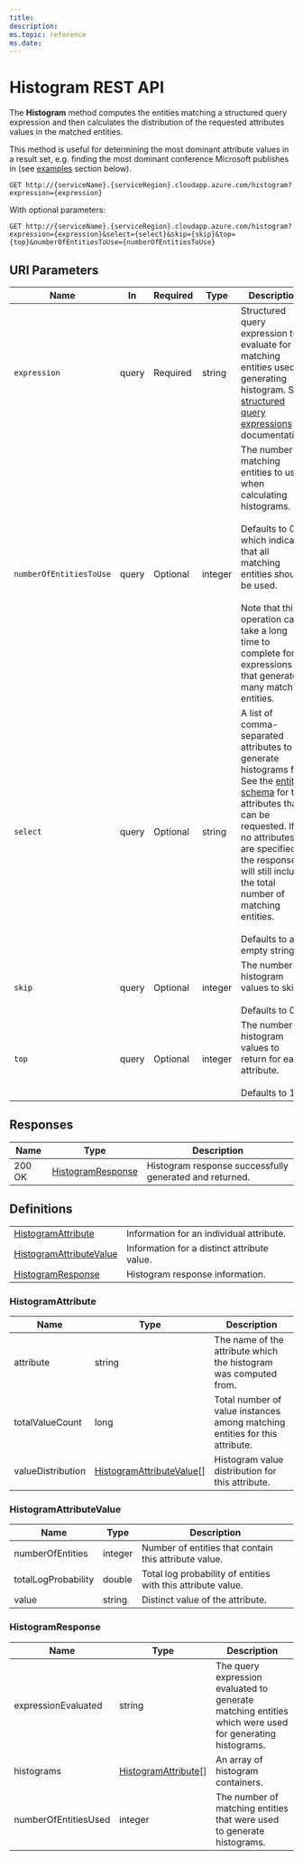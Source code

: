 ```yaml
---
title: 
description: 
ms.topic: reference
ms.date: 
---
```


# Histogram REST API

The **Histogram** method computes the entities matching a structured query expression and then calculates the distribution of the requested attributes values in the matched entities.

This method is useful for determining the most dominant attribute values in a result set, e.g. finding the most dominant conference Microsoft publishes in (see [examples](#examples) section below).

``` HTTP
GET http://{serviceName}.{serviceRegion}.cloudapp.azure.com/histogram?expression={expression}
```  

With optional parameters:

``` HTTP
GET http://{serviceName}.{serviceRegion}.cloudapp.azure.com/histogram?expression={expression}&select={select}&skip={skip}&top={top}&numberOfEntitiesToUse={numberOfEntitiesToUse}
```  

## URI Parameters

Name | In | Required | Type | Description
--- | --- | --- | --- | ---
`expression` | query | Required | string | Structured query expression to evaluate for matching entities used in generating histogram. See [structured query expressions](concepts-query-expressions.md) for documentation.
`numberOfEntitiesToUse` | query | Optional | integer | The number of matching entities to use when calculating histograms. <br/><br/>Defaults to 0, which indicates that all matching entities should be used. <br/><br/>Note that this operation can take a long time to complete for expressions that generate many matching entities.
`select` | query | Optional | string | A list of comma-separated attributes to generate histograms for. See the [entity schema](reference-entity-schema.md) for the attributes that can be requested. If no attributes are specified the response will still include the total number of matching entities. <br/><br/>Defaults to an empty string.
`skip` | query | Optional | integer | The number of histogram values to skip. <br/><br/>Defaults to 0.
`top` | query | Optional | integer | The number of histogram values to return for each attribute. <br/><br/>Defaults to 10.

## Responses

Name | Type | Description
--- | --- | ---
200 OK | [HistogramResponse](#histogramresponse) | Histogram response successfully generated and returned.

## Definitions

| | |
| --- | --- |
[HistogramAttribute](#histogramattribute) | Information for an individual attribute.
[HistogramAttributeValue](#histogramattributevalue) | Information for a distinct attribute value.
[HistogramResponse](#histogramresponse) | Histogram response information.

### HistogramAttribute

Name | Type | Description
--- | --- | ---
attribute | string | The name of the attribute which the histogram was computed from.
totalValueCount | long | Total number of value instances among matching entities for this attribute.
valueDistribution | [HistogramAttributeValue](#histogramattributevalue)[] | Histogram value distribution for this attribute.

### HistogramAttributeValue

Name | Type | Description
--- | --- | ---
numberOfEntities | integer | Number of entities that contain this attribute value.
totalLogProbability | double | Total log probability of entities with this attribute value.
value | string | Distinct value of the attribute.

### HistogramResponse

Name | Type | Description
--- | --- | ---
expressionEvaluated | string | The query expression evaluated to generate matching entities which were used for generating histograms.
histograms | [HistogramAttribute](#histogramattribute)[] | An array of histogram containers.
numberOfEntitiesUsed | integer | The number of matching entities that were used to generate histograms.